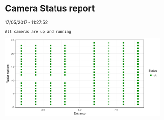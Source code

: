 Camera Status report
================
17/05/2017 - 11:27:52

    All cameras are up and running

![](camreport_files/figure-markdown_github/unnamed-chunk-2-1.png)
